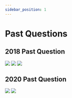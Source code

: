```yaml
---
sidebar_position: 1
---
```


# Past Questions
## 2018 Past Question

![](img/2018.png)
![](img/b2018.png)
![](img/c2018.png)
## 2020 Past Question
![](img/chm2020.png)
![](img/chem20.png)
